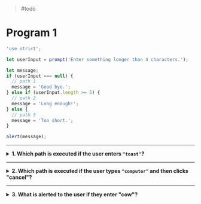 > #todo

# Program 1

```js
'use strict';

let userInput = prompt('Enter something longer than 4 characters.');

let message;
if (userInput === null) {
  // path 1
  message = 'Good bye.';
} else if (userInput.length >= 5) {
  // path 2
  message = 'Long enough!';
} else {
  // path 3
  message = 'Too short.';
}

alert(message);
```

---

<details>
<summary><strong>1. Which path is executed if the user enters <code>"toast"</code>?</strong></summary>
<br>

<details>
<summary><em>A. Path 1</em></summary>
<br>

✖ Nope.

Path 1 is only executed if the user cancels, which will assign `null` to `userInput` and pass the first check.

</details>
<details>
<summary><em>B. Path 2</em></summary>
<br>

✔ Correct!

The check for path 2 does compare the input's length to 5, but it is checking for greater than _or_ equal to 5. Which means that an input with length 3 will evaluate to `true` and the second path will be executed.

</details>
<details>
<summary><em>C. Path 3</em></summary>
<br>

✖ Nope.

The third path is only executed if _neither_ of the conditional checks evaluate to `true`. Because the second path was executed the `else` path will be skipped.

</details>

</details>

---

<details>
<summary><strong>2. Which path is executed if the user types <code>"computer"</code> and then clicks "cancel"?</strong></summary>
<br>

<details>
<summary><em>A. Path 1</em></summary>
<br>

✔ Correct!

It doesn't matter what is in the text field, if you click "cancel" it will return `null`.

Because `null` will be assigned to the input variable, the first conditional check will pass.

</details>
<details>
<summary><em>B. Path 2</em></summary>
<br>

✖ Nope.

Trick question! Even if there is text in the input field, the prompt will return `null` if you click "cancel".

</details>
<details>
<summary><em>C. Path 3</em></summary>
<br>

✖ Nope.

Trick question! Even if there is text in the input field, the prompt will return `null` if you click "cancel".

</details>

</details>

---

<details>
<summary><strong>3. What is alerted to the user if they enter "cow"?</strong></summary>
<br>

<details>
<summary><em>A. "false"</em></summary>
<br>

✖ Nope.

The second conditional check _will_ evaluate to `false`, but that is not the value assigned to `message`. Failing the second check just means that the program will skip the second path.

</details>
<details>
<summary><em>B. "Long enough!"</em></summary>
<br>

✖ Nope.

The second conditional check is `false`, which means that the program will skip ahead to the next path. Since path 2 is never executed `"Long enough!"` will not be assigned to `message`.

</details>
<details>
<summary><em>C. "Too short."</em></summary>
<br>

✔ Correct!

Because both conditional checks evaluate to `false`, the `else` block will be executed.

In the third path `"Too short."` is assigned to `message`, so "Too short." will be alerted at the end of the program.

</details>
<details>
<summary><em>D. "path 3"</em></summary>
<br>

✖ Nope.

It _is_ true that path 3 is executed, but `// path 3` is a comment to help developers know which block they're looking at. The value assigned to `message` in the third path is the string `"Too short."`.

</details>
<details>
<summary><em>D. "undefined"</em></summary>
<br>

✖ Nope.

Conditional blocks with an `else` will _always_ execute one block, if none of the checks are truthy the `else` block is executed by default.

Because each path assigns a value to `message`, it's not possible for `message` to still be undefined when the program reaches the alert.

</details>

</details>
